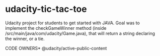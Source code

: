 # udacity-tic-tac-toe

Udacity project for students to get started with JAVA.
Goal was to implement the checkGameWinner method (inside /src/main/java/com/udacity/Game.java), that will return a string declaring the winner, or a tie.

CODE OWNERS*           @udacity/active-public-content
